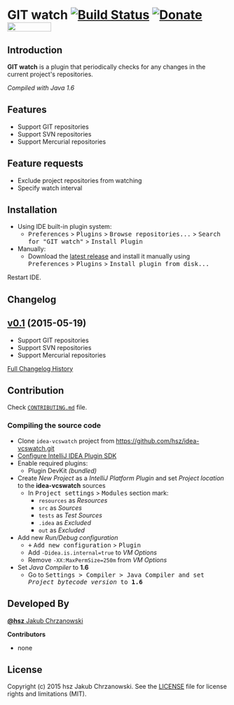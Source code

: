 GIT watch [![Build Status](https://travis-ci.org/hsz/idea-vcswatch.svg)](https://travis-ci.org/hsz/idea-gitignore) [![Donate](https://www.paypalobjects.com/en_US/i/btn/btn_donate_SM.gif)](https://www.paypal.com/cgi-bin/webscr?cmd=_s-xclick&hosted_button_id=SJAU4XWQ584QL) <a href="http://blockchain.info/address/1BUbqKrUBmGGSnMybzGCsJyAWJbh4CcwE1"><img src="https://www.gnu.org/software/octave/images/donate-bitcoin.png" width="100" height="21"/></a>
==================


Introduction
------------

**GIT watch** is a plugin that periodically checks for any changes in the current project's repositories.

*Compiled with Java 1.6*


Features
--------

- Support GIT repositories
- Support SVN repositories
- Support Mercurial repositories

Feature requests
----------------

- Exclude project repositories from watching
- Specify watch interval


Installation
------------

- Using IDE built-in plugin system:
  - <kbd>Preferences</kbd> > <kbd>Plugins</kbd> > <kbd>Browse repositories...</kbd> > <kbd>Search for "GIT watch"</kbd> > <kbd>Install Plugin</kbd>
- Manually:
  - Download the [latest release][latest-release] and install it manually using <kbd>Preferences</kbd> > <kbd>Plugins</kbd> > <kbd>Install plugin from disk...</kbd>
  
Restart IDE.


Changelog
---------

## [v0.1](https://github.com/hsz/idea-vcswatch/tree/v0.1) (2015-05-19)

- Support GIT repositories
- Support SVN repositories
- Support Mercurial repositories

[Full Changelog History](./CHANGELOG.md)


Contribution
------------

Check [`CONTRIBUTING.md`](./CONTRIBUTING.md) file.

### Compiling the source code

- Clone `idea-vcswatch` project from https://github.com/hsz/idea-vcswatch.git
- [Configure IntelliJ IDEA Plugin SDK][idea-sdk-configuration]
- Enable required plugins:
  - Plugin DevKit *(bundled)*
- Create *New Project* as a *IntelliJ Platform Plugin* and set *Project location* to the **idea-vcswatch** sources
  - In <kbd>Project settings</kbd> > <kbd>Modules</kbd> section mark:
    - `resources` as *Resources*
    - `src` as *Sources*
    - `tests` as *Test Sources*
    - `.idea` as *Excluded*
    - `out` as *Excluded*
- Add new *Run/Debug configuration*
  - <kbd>+</kbd> <kbd>Add new configuration</kbd> > <kbd>Plugin</kbd>
  - Add `-Didea.is.internal=true` to *VM Options*
  - Remove `-XX:MaxPermSize=250m` from *VM Options*
- Set *Java Compiler* to **1.6**
  - Go to <kbd>Settings<kbd> > <kbd>Compiler</kbd> > <kbd>Java Compiler</kbd> and set *Project bytecode version* to **1.6**

Developed By
------------

[**@hsz** Jakub Chrzanowski][hsz]


**Contributors**

- none


License
-------

Copyright (c) 2015 hsz Jakub Chrzanowski. See the [LICENSE](./LICENSE) file for license rights and limitations (MIT).

    
[idea-sdk-configuration]: http://confluence.jetbrains.com/display/IntelliJIDEA/Prerequisites
[build-xml]:              ./build.xml
[hsz]:                    http://hsz.mobi
[latest-release]:         https://github.com/hsz/idea-gitignore/releases/latest